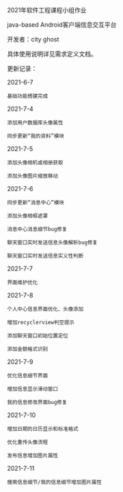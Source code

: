 2021年软件工程课程小组作业

java-based Android客户端信息交互平台

  开发者：city ghost
  
  具体使用说明详见需求定义文档。
  
  更新记录：
  
  2021-6-7
  
    基础功能搭建完成
    
  2021-7-4
  
    添加用户数据库头像属性 
    
    同步更新“我的资料”模块
    
  2021-7-5
  
    添加头像相机或相册获取
  
    添加头像图片缩放移动
    
  2021-7-6
  
    同步更新“消息中心”模块 
    
    添加头像相框遮罩 
    
    消息中心消息细节bug修复
    
    聊天窗口实时发送信息头像解析bug修复
    
    聊天窗口实时发送信息实义性判断
    
  2021-7-7
  
    界面维护优化
    
  2021-7-8
  
    个人中心信息界面优化、头像添加
    
    增加recyclerview判空提示

    添加聊天窗口初始位置定位
    
    添加金额格式识别
    
  2021-7-9
  
    优化信息细节界面
    
    增加信息显示滑动窗口
    
    我的信息修改界面bug修复
    
  2021-7-10
  
    增加日期的日历显示和标准格式
    
    优化重传头像流程
    
    发布信息增加图片属性
    
  2021-7-11
  
    搜索信息细节/我的信息细节增加图片属性
    
